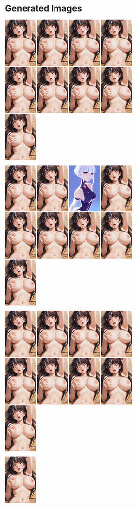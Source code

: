 # Generated Images



<img src="2025_09_26_01_thumb.webp" width="100"/> <img src="2025_09_26_02_thumb.webp" width="100"/> <img src="2025_09_26_03_thumb.webp" width="100"/> <img src="2025_09_26_04_thumb.webp" width="100"/> <img src="2025_09_26_05_thumb.webp" width="100"/> <img src="2025_09_26_06_thumb.webp" width="100"/> <img src="2025_09_26_07_thumb.webp" width="100"/> <img src="2025_09_26_08_thumb.webp" width="100"/> <img src="2025_09_26_09_thumb.webp" width="100"/>

<img src="2025_09_26_10_thumb.webp" width="100"/> <img src="2025_09_26_11_thumb.webp" width="100"/> <img src="2025_09_26_12_thumb.webp" width="100"/> <img src="2025_09_26_13_thumb.webp" width="100"/> <img src="2025_09_26_14_thumb.webp" width="100"/> <img src="2025_09_26_15_thumb.webp" width="100"/> <img src="2025_09_26_16_thumb.webp" width="100"/> <img src="2025_09_26_17_thumb.webp" width="100"/> <img src="2025_09_26_18_thumb.webp" width="100"/>

<img src="2025_09_26_19_thumb.webp" width="100"/> <img src="2025_09_26_20_thumb.webp" width="100"/> <img src="2025_09_26_21_thumb.webp" width="100"/> <img src="2025_09_26_22_thumb.webp" width="100"/> <img src="2025_09_26_23_thumb.webp" width="100"/> <img src="2025_09_26_24_thumb.webp" width="100"/> <img src="2025_09_26_25_thumb.webp" width="100"/> <img src="2025_09_26_26_thumb.webp" width="100"/> <img src="2025_09_26_27_thumb.webp" width="100"/>

<img src="2025_09_26_28_thumb.webp" width="100"/>